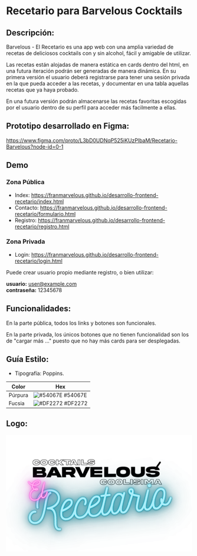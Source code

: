 # Recetario para Barvelous Cocktails

## Descripción: 
Barvelous - El Recetario es una app web con una amplia variedad de recetas de deliciosos cocktails con y sin alcohol, fácil y amigable de utilizar.

Las recetas están alojadas de manera estática en cards dentro del html, en una futura iteración podrán ser generadas de manera dinámica.
En su primera versión el usuario deberá registrarse para tener una sesión privada en la que pueda acceder a las recetas, y documentar en una tabla aquellas recetas que ya haya probado.

En una futura versión podrán almacenarse las recetas favoritas escogidas por el usuario dentro de su perfil para acceder más facilmente a ellas.

## Prototipo desarrollado en Figma:
https://www.figma.com/proto/L3bD0UDNqP525iKUzPlbaM/Recetario-Barvelous?node-id=0-1

## Demo

### Zona Pública
- Index: https://franmarvelous.github.io/desarrollo-frontend-recetario/index.html
- Contacto: https://franmarvelous.github.io/desarrollo-frontend-recetario/formulario.html
- Registro: https://franmarvelous.github.io/desarrollo-frontend-recetario/registro.html

### Zona Privada
- Login: https://franmarvelous.github.io/desarrollo-frontend-recetario/login.html  

Puede crear usuario propio mediante registro, o bien utilizar:

**usuario:** user@example.com  
**contraseña:** 12345678 

## Funcionalidades:
En la parte pública, todos los links y botones son funcionales.

En la parte privada, los únicos botones que no tienen funcionalidad son los de "cargar más ..." puesto que no hay más cards para ser desplegadas.

## Guía Estilo:
- Tipografía: Poppins.


| Color             | Hex                                                                |
| ----------------- | ------------------------------------------------------------------ |
| Púrpura | ![#54067E](https://via.placeholder.com/10/54067E?text=+) #54067E |
| Fucsia  | ![#DF2272](https://via.placeholder.com/10/DF2272?text=+) #DF2272 |


## Logo:

![Logo de página web: Barvelous - El Recetario.](https://github.com/FranMarvelous/desarrollo-frontend-recetario/blob/main/assets/img/logotransparente.png)
